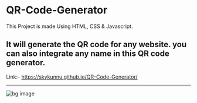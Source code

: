 # QR-Code-Generator
This Project is made Using HTML, CSS & Javascript. 

It will generate the QR code for any website. you can also integrate any name in this QR code generator. 
--------------------------------------------------------------------------------------------------------------------------------------------

Link:- https://skykunnu.github.io/QR-Code-Generator/

--------------------------------------------------------------------------------------------------------------------------------------------

![bg image](https://github.com/skykunnu/QR-Code-Generator/assets/73191595/825866fd-7eba-47ad-9e0c-ea70f0243088)

